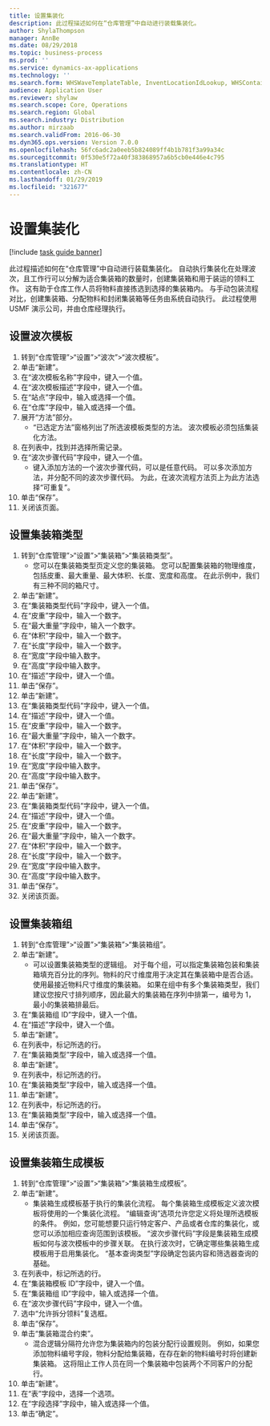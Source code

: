 ```yaml
---
title: 设置集装化
description: 此过程描述如何在“仓库管理”中自动进行装载集装化。
author: ShylaThompson
manager: AnnBe
ms.date: 08/29/2018
ms.topic: business-process
ms.prod: ''
ms.service: dynamics-ax-applications
ms.technology: ''
ms.search.form: WHSWaveTemplateTable, InventLocationIdLookup, WHSContainerType, WHSContainerGroup, WHSContainerizationTable, WHSContainerizationBreak, WHSCreateContainerBreak
audience: Application User
ms.reviewer: shylaw
ms.search.scope: Core, Operations
ms.search.region: Global
ms.search.industry: Distribution
ms.author: mirzaab
ms.search.validFrom: 2016-06-30
ms.dyn365.ops.version: Version 7.0.0
ms.openlocfilehash: 56fc6adc2a0eeb5b824089ff4b1b781f3a99a34c
ms.sourcegitcommit: 0f530e5f72a40f383868957a6b5cb0e446e4c795
ms.translationtype: HT
ms.contentlocale: zh-CN
ms.lasthandoff: 01/29/2019
ms.locfileid: "321677"
---
```

# <a name="set-up-containerization"></a>设置集装化

[!include [task guide banner](../../includes/task-guide-banner.md)]

此过程描述如何在“仓库管理”中自动进行装载集装化。 自动执行集装化在处理波次，且工作行可以分解为适合集装箱的数量时，创建集装箱和用于装运的领料工作。 这有助于仓库工作人员将物料直接拣选到选择的集装箱内。 与手动包装流程对比，创建集装箱、分配物料和封闭集装箱等任务由系统自动执行。 此过程使用 USMF 演示公司，并由仓库经理执行。


## <a name="set-up-a-wave-template"></a>设置波次模板
1. 转到“仓库管理”>“设置”>“波次”>“波次模板”。
2. 单击“新建”。
3. 在“波次模板名称”字段中，键入一个值。
4. 在“波次模板描述”字段中，键入一个值。
5. 在“站点”字段中，输入或选择一个值。
6. 在“仓库”字段中，输入或选择一个值。
7. 展开“方法”部分。
    * “已选定方法”窗格列出了所选波模板类型的方法。 波次模板必须包括集装化方法。  
8. 在列表中，找到并选择所需记录。
9. 在“波次步骤代码”字段中，键入一个值。
    * 键入添加方法的一个波次步骤代码，可以是任意代码。 可以多次添加方法，并分配不同的波次步骤代码。 为此，在波次流程方法页上为此方法选择“可重复”。  
10. 单击“保存”。
11. 关闭该页面。

## <a name="set-up-a-container-type"></a>设置集装箱类型
1. 转到“仓库管理”>“设置”>“集装箱”>“集装箱类型”。
    * 您可以在集装箱类型页定义您的集装箱。 您可以配置集装箱的物理维度，包括皮重、最大重量、最大体积、长度、宽度和高度。 在此示例中，我们有三种不同的箱尺寸。  
2. 单击“新建”。
3. 在“集装箱类型代码”字段中，键入一个值。
4. 在“皮重”字段中，输入一个数字。
5. 在“最大重量”字段中，输入一个数字。
6. 在“体积”字段中，输入一个数字。
7. 在“长度”字段中，输入一个数字。
8. 在“宽度”字段中输入数字。
9. 在“高度”字段中输入数字。
10. 在“描述”字段中，键入一个值。
11. 单击“保存”。
12. 单击“新建”。
13. 在“集装箱类型代码”字段中，键入一个值。
14. 在“描述”字段中，键入一个值。
15. 在“皮重”字段中，输入一个数字。
16. 在“最大重量”字段中，输入一个数字。
17. 在“体积”字段中，输入一个数字。
18. 在“长度”字段中，输入一个数字。
19. 在“宽度”字段中输入数字。
20. 在“高度”字段中输入数字。
21. 单击“保存”。
22. 单击“新建”。
23. 在“集装箱类型代码”字段中，键入一个值。
24. 在“描述”字段中，键入一个值。
25. 在“皮重”字段中，输入一个数字。
26. 在“最大重量”字段中，输入一个数字。
27. 在“体积”字段中，输入一个数字。
28. 在“长度”字段中，输入一个数字。
29. 在“宽度”字段中输入数字。
30. 在“高度”字段中输入数字。
31. 单击“保存”。
32. 关闭该页面。

## <a name="set-up-a-container-group"></a>设置集装箱组
1. 转到“仓库管理”>“设置”>“集装箱”>“集装箱组”。
2. 单击“新建”。
    * 可以设置集装箱类型的逻辑组。 对于每个组，可以指定集装箱包装和集装箱填充百分比的序列。物料的尺寸维度用于决定其在集装箱中是否合适。 使用最接近物料尺寸维度的集装箱。 如果在组中有多个集装箱类型，我们建议您按尺寸排列顺序，因此最大的集装箱在序列中排第一，编号为 1，最小的集装箱排最后。    
3. 在“集装箱组 ID”字段中，键入一个值。
4. 在“描述”字段中，键入一个值。
5. 单击“新建”。
6. 在列表中，标记所选的行。
7. 在“集装箱类型”字段中，输入或选择一个值。
8. 单击“新建”。
9. 在列表中，标记所选的行。
10. 在“集装箱类型”字段中，输入或选择一个值。
11. 单击“新建”。
12. 在列表中，标记所选的行。
13. 在“集装箱类型”字段中，输入或选择一个值。
14. 单击“保存”。
15. 关闭该页面。

## <a name="set-up-a-container-build-template"></a>设置集装箱生成模板
1. 转到“仓库管理”>“设置”>“集装箱”>“集装箱生成模板”。
2. 单击“新建”。
    * 集装箱生成模板基于执行的集装化流程。 每个集装箱生成模板定义波次模板将使用的一个集装化流程。 “编辑查询”选项允许您定义将处理所选模板的条件。 例如，您可能想要只运行特定客户、产品或者仓库的集装化，或您可以添加相应查询范围到该模板。 “波次步骤代码”字段是集装箱生成模板如何与波次模板中的步骤关联。 在执行波次时，它确定哪些集装箱生成模板用于启用集装化。 “基本查询类型”字段确定包装内容和筛选器查询的基础。  
3. 在列表中，标记所选的行。
4. 在“集装箱模板 ID”字段中，键入一个值。
5. 在“集装箱组 ID”字段中，输入或选择一个值。
6. 在“波次步骤代码”字段中，键入一个值。
7. 选中“允许拆分领料”复选框。
8. 单击“保存”。
9. 单击“集装箱混合约束”。
    * 混合逻辑分隔符允许您为集装箱内的包装分配行设置规则。 例如，如果您添加物料编号字段，物料分配给集装箱，在存在新的物料编号时将创建新集装箱。 这将阻止工作人员在同一个集装箱中包装两个不同客户的分配行。  
10. 单击“新建”。
11. 在“表”字段中，选择一个选项。
12. 在“字段选择”字段中，输入或选择一个值。
13. 单击“确定”。

